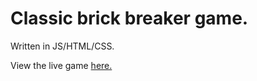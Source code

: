 # Classic brick breaker game. 

Written in JS/HTML/CSS. 
 
View the live game  [here.](https://brickbreaker--kathleenwang.repl.co/)
